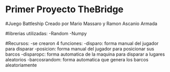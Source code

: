 # Primer Proyecto TheBridge

#Juego Battleship
  Creado por Mario Massaro y Ramon Ascanio Armada
 
#librerias utilizadas:
   -Random
   -Numpy

#Recursos:
   -se crearon 4 funciones:
       -disparo: forma manual del jugador para disparar
       -posicion: forma manual del jugador para posicionar sus barcos
       -disparopc: forma automatica de la maquina para disparar a lugares aleatorios
       -barcosrandom: forma automatica que genera los barcos aleatoriamente
